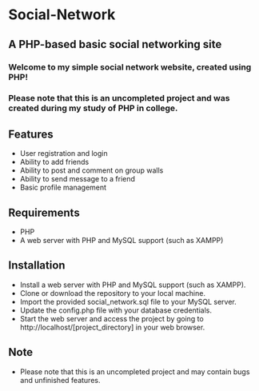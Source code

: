 # Social-Network
## A PHP-based basic social networking site 

### Welcome to my simple social network website, created using PHP!

### Please note that this is an uncompleted project and was created during my study of PHP in college.

## Features
- User registration and login
- Ability to add friends
- Ability to post and comment on group walls
- Ability to send message to a friend
- Basic profile management

## Requirements
- PHP
- A web server with PHP and MySQL support (such as XAMPP)

## Installation
- Install a web server with PHP and MySQL support (such as XAMPP).
- Clone or download the repository to your local machine.
- Import the provided social_network.sql file to your MySQL server.
- Update the config.php file with your database credentials.
- Start the web server and access the project by going to http://localhost/[project_directory] in your web browser.

## Note
- Please note that this is an uncompleted project and may contain bugs and unfinished features.
